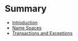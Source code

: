 # Summary

* [Introduction](README.md)
* [Name Spaces](name-spaces.md)
* [Transactions and Exceptions](transactions-and-exceptions.md)

